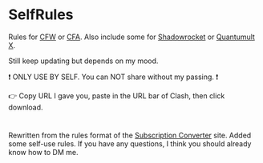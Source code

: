 # SelfRules

Rules for [CFW](https://github.com/Fndroid/clash_for_windows_pkg/releases) or [CFA](https://github.com/Kr328/ClashForAndroid/releases). Also include some for [Shadowrocket](https://apps.apple.com/app/shadowrocket/id932747118) or [Quantumult X](https://apps.apple.com/app/quantumult-x/id1443988620).

Still keep updating but depends on my mood.

❗ ONLY USE BY SELF. You can NOT share without my passing. ❗

👉 Copy URL I gave you, paste in the URL bar of Clash, then click download.
#
Rewritten from the rules format of the [Subscription Converter](https://sublink.dev) site. Added some self-use rules.
If you have any questions, I think you should already know how to DM me.

